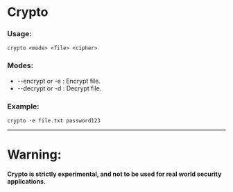 # Crypto


### Usage:

    crypto <mode> <file> <cipher>

### Modes:

* --encrypt or -e : Encrypt file.
* --decrypt or -d : Decrypt file.

### Example:

    crypto -e file.txt password123

**********************************

# Warning:
**Crypto is strictly experimental, and not to be used for real world security applications.**

